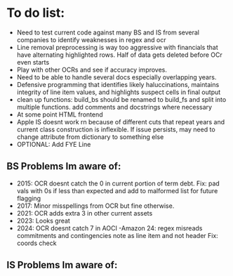 # To do list:
- Need to test current code against many BS and IS from several companies to identify weaknesses in regex and ocr
- Line removal preprocessing is way too aggressive with financials that have alternating highlighted rows. Half of data gets deleted before OCr even starts 
- Play with other OCRs and see if accuracy improves.
- Need to be able to handle several docs especially overlapping years.
- Defensive programming that identifies likely haluccinations, maintains integrity of line item values, and highlights suspect cells in final output
- clean up functions: build_bs should be renamed to build_fs and split into multiple functions. add comments and docstrings where necessary
- At some point HTML frontend 
- Apple IS doesnt work rn because of different cuts that repeat years and current class construction is inflexible. If issue persists, may need to change attribute from dictionary to something else
- OPTIONAL: Add FYE Line

## BS Problems Im aware of:
- 2015: OCR doesnt catch the 0 in current portion of term debt. Fix: pad vals with 0s if less than expected and add to malformed list for future flagging
- 2017: Minor misspellings from OCR but fine otherwise. 
- 2021: OCR adds extra 3 in other current assets
- 2023: Looks great
- 2024: OCR doesnt catch 7 in AOCI
-Amazon 24: regex misreads commitments and contingencies note as line item and not header Fix: coords check

## IS Problems Im aware of:

